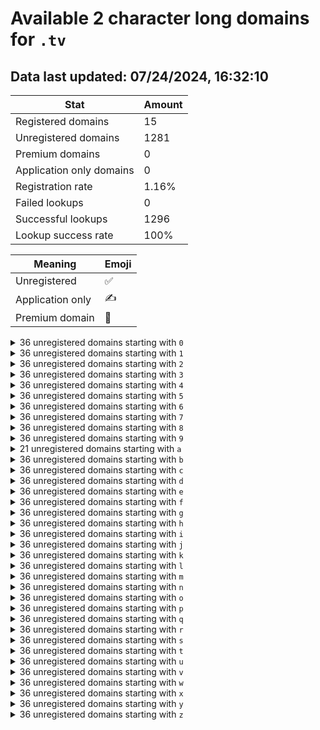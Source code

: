# Available 2 character long domains for `.tv`

## Data last updated: 07/24/2024, 16:32:10

|Stat|Amount|
|--|--|
|Registered domains|15|
|Unregistered domains|1281|
|Premium domains|0|
|Application only domains|0|
|Registration rate|1.16%|
|Failed lookups|0|
|Successful lookups|1296|
|Lookup success rate|100%|


|Meaning|Emoji|
|--|--|
|Unregistered|:white_check_mark:|
|Application only|:writing_hand:|
|Premium domain|:gem:|

<details>
<summary>36 unregistered domains starting with <bold><code>0</code></bold></summary>

|Type|Domain|
|--|--|
|:white_check_mark:|`00.tv`|
|:white_check_mark:|`01.tv`|
|:white_check_mark:|`02.tv`|
|:white_check_mark:|`03.tv`|
|:white_check_mark:|`04.tv`|
|:white_check_mark:|`05.tv`|
|:white_check_mark:|`06.tv`|
|:white_check_mark:|`07.tv`|
|:white_check_mark:|`08.tv`|
|:white_check_mark:|`09.tv`|
|:white_check_mark:|`0a.tv`|
|:white_check_mark:|`0b.tv`|
|:white_check_mark:|`0c.tv`|
|:white_check_mark:|`0d.tv`|
|:white_check_mark:|`0e.tv`|
|:white_check_mark:|`0f.tv`|
|:white_check_mark:|`0g.tv`|
|:white_check_mark:|`0h.tv`|
|:white_check_mark:|`0i.tv`|
|:white_check_mark:|`0j.tv`|
|:white_check_mark:|`0k.tv`|
|:white_check_mark:|`0l.tv`|
|:white_check_mark:|`0m.tv`|
|:white_check_mark:|`0n.tv`|
|:white_check_mark:|`0o.tv`|
|:white_check_mark:|`0p.tv`|
|:white_check_mark:|`0q.tv`|
|:white_check_mark:|`0r.tv`|
|:white_check_mark:|`0s.tv`|
|:white_check_mark:|`0t.tv`|
|:white_check_mark:|`0u.tv`|
|:white_check_mark:|`0v.tv`|
|:white_check_mark:|`0w.tv`|
|:white_check_mark:|`0x.tv`|
|:white_check_mark:|`0y.tv`|
|:white_check_mark:|`0z.tv`|
</details>
<details>
<summary>36 unregistered domains starting with <bold><code>1</code></bold></summary>

|Type|Domain|
|--|--|
|:white_check_mark:|`10.tv`|
|:white_check_mark:|`11.tv`|
|:white_check_mark:|`12.tv`|
|:white_check_mark:|`13.tv`|
|:white_check_mark:|`14.tv`|
|:white_check_mark:|`15.tv`|
|:white_check_mark:|`16.tv`|
|:white_check_mark:|`17.tv`|
|:white_check_mark:|`18.tv`|
|:white_check_mark:|`19.tv`|
|:white_check_mark:|`1a.tv`|
|:white_check_mark:|`1b.tv`|
|:white_check_mark:|`1c.tv`|
|:white_check_mark:|`1d.tv`|
|:white_check_mark:|`1e.tv`|
|:white_check_mark:|`1f.tv`|
|:white_check_mark:|`1g.tv`|
|:white_check_mark:|`1h.tv`|
|:white_check_mark:|`1i.tv`|
|:white_check_mark:|`1j.tv`|
|:white_check_mark:|`1k.tv`|
|:white_check_mark:|`1l.tv`|
|:white_check_mark:|`1m.tv`|
|:white_check_mark:|`1n.tv`|
|:white_check_mark:|`1o.tv`|
|:white_check_mark:|`1p.tv`|
|:white_check_mark:|`1q.tv`|
|:white_check_mark:|`1r.tv`|
|:white_check_mark:|`1s.tv`|
|:white_check_mark:|`1t.tv`|
|:white_check_mark:|`1u.tv`|
|:white_check_mark:|`1v.tv`|
|:white_check_mark:|`1w.tv`|
|:white_check_mark:|`1x.tv`|
|:white_check_mark:|`1y.tv`|
|:white_check_mark:|`1z.tv`|
</details>
<details>
<summary>36 unregistered domains starting with <bold><code>2</code></bold></summary>

|Type|Domain|
|--|--|
|:white_check_mark:|`20.tv`|
|:white_check_mark:|`21.tv`|
|:white_check_mark:|`22.tv`|
|:white_check_mark:|`23.tv`|
|:white_check_mark:|`24.tv`|
|:white_check_mark:|`25.tv`|
|:white_check_mark:|`26.tv`|
|:white_check_mark:|`27.tv`|
|:white_check_mark:|`28.tv`|
|:white_check_mark:|`29.tv`|
|:white_check_mark:|`2a.tv`|
|:white_check_mark:|`2b.tv`|
|:white_check_mark:|`2c.tv`|
|:white_check_mark:|`2d.tv`|
|:white_check_mark:|`2e.tv`|
|:white_check_mark:|`2f.tv`|
|:white_check_mark:|`2g.tv`|
|:white_check_mark:|`2h.tv`|
|:white_check_mark:|`2i.tv`|
|:white_check_mark:|`2j.tv`|
|:white_check_mark:|`2k.tv`|
|:white_check_mark:|`2l.tv`|
|:white_check_mark:|`2m.tv`|
|:white_check_mark:|`2n.tv`|
|:white_check_mark:|`2o.tv`|
|:white_check_mark:|`2p.tv`|
|:white_check_mark:|`2q.tv`|
|:white_check_mark:|`2r.tv`|
|:white_check_mark:|`2s.tv`|
|:white_check_mark:|`2t.tv`|
|:white_check_mark:|`2u.tv`|
|:white_check_mark:|`2v.tv`|
|:white_check_mark:|`2w.tv`|
|:white_check_mark:|`2x.tv`|
|:white_check_mark:|`2y.tv`|
|:white_check_mark:|`2z.tv`|
</details>
<details>
<summary>36 unregistered domains starting with <bold><code>3</code></bold></summary>

|Type|Domain|
|--|--|
|:white_check_mark:|`30.tv`|
|:white_check_mark:|`31.tv`|
|:white_check_mark:|`32.tv`|
|:white_check_mark:|`33.tv`|
|:white_check_mark:|`34.tv`|
|:white_check_mark:|`35.tv`|
|:white_check_mark:|`36.tv`|
|:white_check_mark:|`37.tv`|
|:white_check_mark:|`38.tv`|
|:white_check_mark:|`39.tv`|
|:white_check_mark:|`3a.tv`|
|:white_check_mark:|`3b.tv`|
|:white_check_mark:|`3c.tv`|
|:white_check_mark:|`3d.tv`|
|:white_check_mark:|`3e.tv`|
|:white_check_mark:|`3f.tv`|
|:white_check_mark:|`3g.tv`|
|:white_check_mark:|`3h.tv`|
|:white_check_mark:|`3i.tv`|
|:white_check_mark:|`3j.tv`|
|:white_check_mark:|`3k.tv`|
|:white_check_mark:|`3l.tv`|
|:white_check_mark:|`3m.tv`|
|:white_check_mark:|`3n.tv`|
|:white_check_mark:|`3o.tv`|
|:white_check_mark:|`3p.tv`|
|:white_check_mark:|`3q.tv`|
|:white_check_mark:|`3r.tv`|
|:white_check_mark:|`3s.tv`|
|:white_check_mark:|`3t.tv`|
|:white_check_mark:|`3u.tv`|
|:white_check_mark:|`3v.tv`|
|:white_check_mark:|`3w.tv`|
|:white_check_mark:|`3x.tv`|
|:white_check_mark:|`3y.tv`|
|:white_check_mark:|`3z.tv`|
</details>
<details>
<summary>36 unregistered domains starting with <bold><code>4</code></bold></summary>

|Type|Domain|
|--|--|
|:white_check_mark:|`40.tv`|
|:white_check_mark:|`41.tv`|
|:white_check_mark:|`42.tv`|
|:white_check_mark:|`43.tv`|
|:white_check_mark:|`44.tv`|
|:white_check_mark:|`45.tv`|
|:white_check_mark:|`46.tv`|
|:white_check_mark:|`47.tv`|
|:white_check_mark:|`48.tv`|
|:white_check_mark:|`49.tv`|
|:white_check_mark:|`4a.tv`|
|:white_check_mark:|`4b.tv`|
|:white_check_mark:|`4c.tv`|
|:white_check_mark:|`4d.tv`|
|:white_check_mark:|`4e.tv`|
|:white_check_mark:|`4f.tv`|
|:white_check_mark:|`4g.tv`|
|:white_check_mark:|`4h.tv`|
|:white_check_mark:|`4i.tv`|
|:white_check_mark:|`4j.tv`|
|:white_check_mark:|`4k.tv`|
|:white_check_mark:|`4l.tv`|
|:white_check_mark:|`4m.tv`|
|:white_check_mark:|`4n.tv`|
|:white_check_mark:|`4o.tv`|
|:white_check_mark:|`4p.tv`|
|:white_check_mark:|`4q.tv`|
|:white_check_mark:|`4r.tv`|
|:white_check_mark:|`4s.tv`|
|:white_check_mark:|`4t.tv`|
|:white_check_mark:|`4u.tv`|
|:white_check_mark:|`4v.tv`|
|:white_check_mark:|`4w.tv`|
|:white_check_mark:|`4x.tv`|
|:white_check_mark:|`4y.tv`|
|:white_check_mark:|`4z.tv`|
</details>
<details>
<summary>36 unregistered domains starting with <bold><code>5</code></bold></summary>

|Type|Domain|
|--|--|
|:white_check_mark:|`50.tv`|
|:white_check_mark:|`51.tv`|
|:white_check_mark:|`52.tv`|
|:white_check_mark:|`53.tv`|
|:white_check_mark:|`54.tv`|
|:white_check_mark:|`55.tv`|
|:white_check_mark:|`56.tv`|
|:white_check_mark:|`57.tv`|
|:white_check_mark:|`58.tv`|
|:white_check_mark:|`59.tv`|
|:white_check_mark:|`5a.tv`|
|:white_check_mark:|`5b.tv`|
|:white_check_mark:|`5c.tv`|
|:white_check_mark:|`5d.tv`|
|:white_check_mark:|`5e.tv`|
|:white_check_mark:|`5f.tv`|
|:white_check_mark:|`5g.tv`|
|:white_check_mark:|`5h.tv`|
|:white_check_mark:|`5i.tv`|
|:white_check_mark:|`5j.tv`|
|:white_check_mark:|`5k.tv`|
|:white_check_mark:|`5l.tv`|
|:white_check_mark:|`5m.tv`|
|:white_check_mark:|`5n.tv`|
|:white_check_mark:|`5o.tv`|
|:white_check_mark:|`5p.tv`|
|:white_check_mark:|`5q.tv`|
|:white_check_mark:|`5r.tv`|
|:white_check_mark:|`5s.tv`|
|:white_check_mark:|`5t.tv`|
|:white_check_mark:|`5u.tv`|
|:white_check_mark:|`5v.tv`|
|:white_check_mark:|`5w.tv`|
|:white_check_mark:|`5x.tv`|
|:white_check_mark:|`5y.tv`|
|:white_check_mark:|`5z.tv`|
</details>
<details>
<summary>36 unregistered domains starting with <bold><code>6</code></bold></summary>

|Type|Domain|
|--|--|
|:white_check_mark:|`60.tv`|
|:white_check_mark:|`61.tv`|
|:white_check_mark:|`62.tv`|
|:white_check_mark:|`63.tv`|
|:white_check_mark:|`64.tv`|
|:white_check_mark:|`65.tv`|
|:white_check_mark:|`66.tv`|
|:white_check_mark:|`67.tv`|
|:white_check_mark:|`68.tv`|
|:white_check_mark:|`69.tv`|
|:white_check_mark:|`6a.tv`|
|:white_check_mark:|`6b.tv`|
|:white_check_mark:|`6c.tv`|
|:white_check_mark:|`6d.tv`|
|:white_check_mark:|`6e.tv`|
|:white_check_mark:|`6f.tv`|
|:white_check_mark:|`6g.tv`|
|:white_check_mark:|`6h.tv`|
|:white_check_mark:|`6i.tv`|
|:white_check_mark:|`6j.tv`|
|:white_check_mark:|`6k.tv`|
|:white_check_mark:|`6l.tv`|
|:white_check_mark:|`6m.tv`|
|:white_check_mark:|`6n.tv`|
|:white_check_mark:|`6o.tv`|
|:white_check_mark:|`6p.tv`|
|:white_check_mark:|`6q.tv`|
|:white_check_mark:|`6r.tv`|
|:white_check_mark:|`6s.tv`|
|:white_check_mark:|`6t.tv`|
|:white_check_mark:|`6u.tv`|
|:white_check_mark:|`6v.tv`|
|:white_check_mark:|`6w.tv`|
|:white_check_mark:|`6x.tv`|
|:white_check_mark:|`6y.tv`|
|:white_check_mark:|`6z.tv`|
</details>
<details>
<summary>36 unregistered domains starting with <bold><code>7</code></bold></summary>

|Type|Domain|
|--|--|
|:white_check_mark:|`70.tv`|
|:white_check_mark:|`71.tv`|
|:white_check_mark:|`72.tv`|
|:white_check_mark:|`73.tv`|
|:white_check_mark:|`74.tv`|
|:white_check_mark:|`75.tv`|
|:white_check_mark:|`76.tv`|
|:white_check_mark:|`77.tv`|
|:white_check_mark:|`78.tv`|
|:white_check_mark:|`79.tv`|
|:white_check_mark:|`7a.tv`|
|:white_check_mark:|`7b.tv`|
|:white_check_mark:|`7c.tv`|
|:white_check_mark:|`7d.tv`|
|:white_check_mark:|`7e.tv`|
|:white_check_mark:|`7f.tv`|
|:white_check_mark:|`7g.tv`|
|:white_check_mark:|`7h.tv`|
|:white_check_mark:|`7i.tv`|
|:white_check_mark:|`7j.tv`|
|:white_check_mark:|`7k.tv`|
|:white_check_mark:|`7l.tv`|
|:white_check_mark:|`7m.tv`|
|:white_check_mark:|`7n.tv`|
|:white_check_mark:|`7o.tv`|
|:white_check_mark:|`7p.tv`|
|:white_check_mark:|`7q.tv`|
|:white_check_mark:|`7r.tv`|
|:white_check_mark:|`7s.tv`|
|:white_check_mark:|`7t.tv`|
|:white_check_mark:|`7u.tv`|
|:white_check_mark:|`7v.tv`|
|:white_check_mark:|`7w.tv`|
|:white_check_mark:|`7x.tv`|
|:white_check_mark:|`7y.tv`|
|:white_check_mark:|`7z.tv`|
</details>
<details>
<summary>36 unregistered domains starting with <bold><code>8</code></bold></summary>

|Type|Domain|
|--|--|
|:white_check_mark:|`80.tv`|
|:white_check_mark:|`81.tv`|
|:white_check_mark:|`82.tv`|
|:white_check_mark:|`83.tv`|
|:white_check_mark:|`84.tv`|
|:white_check_mark:|`85.tv`|
|:white_check_mark:|`86.tv`|
|:white_check_mark:|`87.tv`|
|:white_check_mark:|`88.tv`|
|:white_check_mark:|`89.tv`|
|:white_check_mark:|`8a.tv`|
|:white_check_mark:|`8b.tv`|
|:white_check_mark:|`8c.tv`|
|:white_check_mark:|`8d.tv`|
|:white_check_mark:|`8e.tv`|
|:white_check_mark:|`8f.tv`|
|:white_check_mark:|`8g.tv`|
|:white_check_mark:|`8h.tv`|
|:white_check_mark:|`8i.tv`|
|:white_check_mark:|`8j.tv`|
|:white_check_mark:|`8k.tv`|
|:white_check_mark:|`8l.tv`|
|:white_check_mark:|`8m.tv`|
|:white_check_mark:|`8n.tv`|
|:white_check_mark:|`8o.tv`|
|:white_check_mark:|`8p.tv`|
|:white_check_mark:|`8q.tv`|
|:white_check_mark:|`8r.tv`|
|:white_check_mark:|`8s.tv`|
|:white_check_mark:|`8t.tv`|
|:white_check_mark:|`8u.tv`|
|:white_check_mark:|`8v.tv`|
|:white_check_mark:|`8w.tv`|
|:white_check_mark:|`8x.tv`|
|:white_check_mark:|`8y.tv`|
|:white_check_mark:|`8z.tv`|
</details>
<details>
<summary>36 unregistered domains starting with <bold><code>9</code></bold></summary>

|Type|Domain|
|--|--|
|:white_check_mark:|`90.tv`|
|:white_check_mark:|`91.tv`|
|:white_check_mark:|`92.tv`|
|:white_check_mark:|`93.tv`|
|:white_check_mark:|`94.tv`|
|:white_check_mark:|`95.tv`|
|:white_check_mark:|`96.tv`|
|:white_check_mark:|`97.tv`|
|:white_check_mark:|`98.tv`|
|:white_check_mark:|`99.tv`|
|:white_check_mark:|`9a.tv`|
|:white_check_mark:|`9b.tv`|
|:white_check_mark:|`9c.tv`|
|:white_check_mark:|`9d.tv`|
|:white_check_mark:|`9e.tv`|
|:white_check_mark:|`9f.tv`|
|:white_check_mark:|`9g.tv`|
|:white_check_mark:|`9h.tv`|
|:white_check_mark:|`9i.tv`|
|:white_check_mark:|`9j.tv`|
|:white_check_mark:|`9k.tv`|
|:white_check_mark:|`9l.tv`|
|:white_check_mark:|`9m.tv`|
|:white_check_mark:|`9n.tv`|
|:white_check_mark:|`9o.tv`|
|:white_check_mark:|`9p.tv`|
|:white_check_mark:|`9q.tv`|
|:white_check_mark:|`9r.tv`|
|:white_check_mark:|`9s.tv`|
|:white_check_mark:|`9t.tv`|
|:white_check_mark:|`9u.tv`|
|:white_check_mark:|`9v.tv`|
|:white_check_mark:|`9w.tv`|
|:white_check_mark:|`9x.tv`|
|:white_check_mark:|`9y.tv`|
|:white_check_mark:|`9z.tv`|
</details>
<details>
<summary>21 unregistered domains starting with <bold><code>a</code></bold></summary>

|Type|Domain|
|--|--|
|:white_check_mark:|`a0.tv`|
|:white_check_mark:|`a1.tv`|
|:white_check_mark:|`a2.tv`|
|:white_check_mark:|`a3.tv`|
|:white_check_mark:|`a4.tv`|
|:white_check_mark:|`a5.tv`|
|:white_check_mark:|`a6.tv`|
|:white_check_mark:|`a7.tv`|
|:white_check_mark:|`a8.tv`|
|:white_check_mark:|`a9.tv`|
|:white_check_mark:|`ac.tv`|
|:white_check_mark:|`af.tv`|
|:white_check_mark:|`ao.tv`|
|:white_check_mark:|`aq.tv`|
|:white_check_mark:|`as.tv`|
|:white_check_mark:|`au.tv`|
|:white_check_mark:|`av.tv`|
|:white_check_mark:|`aw.tv`|
|:white_check_mark:|`ax.tv`|
|:white_check_mark:|`ay.tv`|
|:white_check_mark:|`az.tv`|
</details>
<details>
<summary>36 unregistered domains starting with <bold><code>b</code></bold></summary>

|Type|Domain|
|--|--|
|:white_check_mark:|`b0.tv`|
|:white_check_mark:|`b1.tv`|
|:white_check_mark:|`b2.tv`|
|:white_check_mark:|`b3.tv`|
|:white_check_mark:|`b4.tv`|
|:white_check_mark:|`b5.tv`|
|:white_check_mark:|`b6.tv`|
|:white_check_mark:|`b7.tv`|
|:white_check_mark:|`b8.tv`|
|:white_check_mark:|`b9.tv`|
|:white_check_mark:|`ba.tv`|
|:white_check_mark:|`bb.tv`|
|:white_check_mark:|`bc.tv`|
|:white_check_mark:|`bd.tv`|
|:white_check_mark:|`be.tv`|
|:white_check_mark:|`bf.tv`|
|:white_check_mark:|`bg.tv`|
|:white_check_mark:|`bh.tv`|
|:white_check_mark:|`bi.tv`|
|:white_check_mark:|`bj.tv`|
|:white_check_mark:|`bk.tv`|
|:white_check_mark:|`bl.tv`|
|:white_check_mark:|`bm.tv`|
|:white_check_mark:|`bn.tv`|
|:white_check_mark:|`bo.tv`|
|:white_check_mark:|`bp.tv`|
|:white_check_mark:|`bq.tv`|
|:white_check_mark:|`br.tv`|
|:white_check_mark:|`bs.tv`|
|:white_check_mark:|`bt.tv`|
|:white_check_mark:|`bu.tv`|
|:white_check_mark:|`bv.tv`|
|:white_check_mark:|`bw.tv`|
|:white_check_mark:|`bx.tv`|
|:white_check_mark:|`by.tv`|
|:white_check_mark:|`bz.tv`|
</details>
<details>
<summary>36 unregistered domains starting with <bold><code>c</code></bold></summary>

|Type|Domain|
|--|--|
|:white_check_mark:|`c0.tv`|
|:white_check_mark:|`c1.tv`|
|:white_check_mark:|`c2.tv`|
|:white_check_mark:|`c3.tv`|
|:white_check_mark:|`c4.tv`|
|:white_check_mark:|`c5.tv`|
|:white_check_mark:|`c6.tv`|
|:white_check_mark:|`c7.tv`|
|:white_check_mark:|`c8.tv`|
|:white_check_mark:|`c9.tv`|
|:white_check_mark:|`ca.tv`|
|:white_check_mark:|`cb.tv`|
|:white_check_mark:|`cc.tv`|
|:white_check_mark:|`cd.tv`|
|:white_check_mark:|`ce.tv`|
|:white_check_mark:|`cf.tv`|
|:white_check_mark:|`cg.tv`|
|:white_check_mark:|`ch.tv`|
|:white_check_mark:|`ci.tv`|
|:white_check_mark:|`cj.tv`|
|:white_check_mark:|`ck.tv`|
|:white_check_mark:|`cl.tv`|
|:white_check_mark:|`cm.tv`|
|:white_check_mark:|`cn.tv`|
|:white_check_mark:|`co.tv`|
|:white_check_mark:|`cp.tv`|
|:white_check_mark:|`cq.tv`|
|:white_check_mark:|`cr.tv`|
|:white_check_mark:|`cs.tv`|
|:white_check_mark:|`ct.tv`|
|:white_check_mark:|`cu.tv`|
|:white_check_mark:|`cv.tv`|
|:white_check_mark:|`cw.tv`|
|:white_check_mark:|`cx.tv`|
|:white_check_mark:|`cy.tv`|
|:white_check_mark:|`cz.tv`|
</details>
<details>
<summary>36 unregistered domains starting with <bold><code>d</code></bold></summary>

|Type|Domain|
|--|--|
|:white_check_mark:|`d0.tv`|
|:white_check_mark:|`d1.tv`|
|:white_check_mark:|`d2.tv`|
|:white_check_mark:|`d3.tv`|
|:white_check_mark:|`d4.tv`|
|:white_check_mark:|`d5.tv`|
|:white_check_mark:|`d6.tv`|
|:white_check_mark:|`d7.tv`|
|:white_check_mark:|`d8.tv`|
|:white_check_mark:|`d9.tv`|
|:white_check_mark:|`da.tv`|
|:white_check_mark:|`db.tv`|
|:white_check_mark:|`dc.tv`|
|:white_check_mark:|`dd.tv`|
|:white_check_mark:|`de.tv`|
|:white_check_mark:|`df.tv`|
|:white_check_mark:|`dg.tv`|
|:white_check_mark:|`dh.tv`|
|:white_check_mark:|`di.tv`|
|:white_check_mark:|`dj.tv`|
|:white_check_mark:|`dk.tv`|
|:white_check_mark:|`dl.tv`|
|:white_check_mark:|`dm.tv`|
|:white_check_mark:|`dn.tv`|
|:white_check_mark:|`do.tv`|
|:white_check_mark:|`dp.tv`|
|:white_check_mark:|`dq.tv`|
|:white_check_mark:|`dr.tv`|
|:white_check_mark:|`ds.tv`|
|:white_check_mark:|`dt.tv`|
|:white_check_mark:|`du.tv`|
|:white_check_mark:|`dv.tv`|
|:white_check_mark:|`dw.tv`|
|:white_check_mark:|`dx.tv`|
|:white_check_mark:|`dy.tv`|
|:white_check_mark:|`dz.tv`|
</details>
<details>
<summary>36 unregistered domains starting with <bold><code>e</code></bold></summary>

|Type|Domain|
|--|--|
|:white_check_mark:|`e0.tv`|
|:white_check_mark:|`e1.tv`|
|:white_check_mark:|`e2.tv`|
|:white_check_mark:|`e3.tv`|
|:white_check_mark:|`e4.tv`|
|:white_check_mark:|`e5.tv`|
|:white_check_mark:|`e6.tv`|
|:white_check_mark:|`e7.tv`|
|:white_check_mark:|`e8.tv`|
|:white_check_mark:|`e9.tv`|
|:white_check_mark:|`ea.tv`|
|:white_check_mark:|`eb.tv`|
|:white_check_mark:|`ec.tv`|
|:white_check_mark:|`ed.tv`|
|:white_check_mark:|`ee.tv`|
|:white_check_mark:|`ef.tv`|
|:white_check_mark:|`eg.tv`|
|:white_check_mark:|`eh.tv`|
|:white_check_mark:|`ei.tv`|
|:white_check_mark:|`ej.tv`|
|:white_check_mark:|`ek.tv`|
|:white_check_mark:|`el.tv`|
|:white_check_mark:|`em.tv`|
|:white_check_mark:|`en.tv`|
|:white_check_mark:|`eo.tv`|
|:white_check_mark:|`ep.tv`|
|:white_check_mark:|`eq.tv`|
|:white_check_mark:|`er.tv`|
|:white_check_mark:|`es.tv`|
|:white_check_mark:|`et.tv`|
|:white_check_mark:|`eu.tv`|
|:white_check_mark:|`ev.tv`|
|:white_check_mark:|`ew.tv`|
|:white_check_mark:|`ex.tv`|
|:white_check_mark:|`ey.tv`|
|:white_check_mark:|`ez.tv`|
</details>
<details>
<summary>36 unregistered domains starting with <bold><code>f</code></bold></summary>

|Type|Domain|
|--|--|
|:white_check_mark:|`f0.tv`|
|:white_check_mark:|`f1.tv`|
|:white_check_mark:|`f2.tv`|
|:white_check_mark:|`f3.tv`|
|:white_check_mark:|`f4.tv`|
|:white_check_mark:|`f5.tv`|
|:white_check_mark:|`f6.tv`|
|:white_check_mark:|`f7.tv`|
|:white_check_mark:|`f8.tv`|
|:white_check_mark:|`f9.tv`|
|:white_check_mark:|`fa.tv`|
|:white_check_mark:|`fb.tv`|
|:white_check_mark:|`fc.tv`|
|:white_check_mark:|`fd.tv`|
|:white_check_mark:|`fe.tv`|
|:white_check_mark:|`ff.tv`|
|:white_check_mark:|`fg.tv`|
|:white_check_mark:|`fh.tv`|
|:white_check_mark:|`fi.tv`|
|:white_check_mark:|`fj.tv`|
|:white_check_mark:|`fk.tv`|
|:white_check_mark:|`fl.tv`|
|:white_check_mark:|`fm.tv`|
|:white_check_mark:|`fn.tv`|
|:white_check_mark:|`fo.tv`|
|:white_check_mark:|`fp.tv`|
|:white_check_mark:|`fq.tv`|
|:white_check_mark:|`fr.tv`|
|:white_check_mark:|`fs.tv`|
|:white_check_mark:|`ft.tv`|
|:white_check_mark:|`fu.tv`|
|:white_check_mark:|`fv.tv`|
|:white_check_mark:|`fw.tv`|
|:white_check_mark:|`fx.tv`|
|:white_check_mark:|`fy.tv`|
|:white_check_mark:|`fz.tv`|
</details>
<details>
<summary>36 unregistered domains starting with <bold><code>g</code></bold></summary>

|Type|Domain|
|--|--|
|:white_check_mark:|`g0.tv`|
|:white_check_mark:|`g1.tv`|
|:white_check_mark:|`g2.tv`|
|:white_check_mark:|`g3.tv`|
|:white_check_mark:|`g4.tv`|
|:white_check_mark:|`g5.tv`|
|:white_check_mark:|`g6.tv`|
|:white_check_mark:|`g7.tv`|
|:white_check_mark:|`g8.tv`|
|:white_check_mark:|`g9.tv`|
|:white_check_mark:|`ga.tv`|
|:white_check_mark:|`gb.tv`|
|:white_check_mark:|`gc.tv`|
|:white_check_mark:|`gd.tv`|
|:white_check_mark:|`ge.tv`|
|:white_check_mark:|`gf.tv`|
|:white_check_mark:|`gg.tv`|
|:white_check_mark:|`gh.tv`|
|:white_check_mark:|`gi.tv`|
|:white_check_mark:|`gj.tv`|
|:white_check_mark:|`gk.tv`|
|:white_check_mark:|`gl.tv`|
|:white_check_mark:|`gm.tv`|
|:white_check_mark:|`gn.tv`|
|:white_check_mark:|`go.tv`|
|:white_check_mark:|`gp.tv`|
|:white_check_mark:|`gq.tv`|
|:white_check_mark:|`gr.tv`|
|:white_check_mark:|`gs.tv`|
|:white_check_mark:|`gt.tv`|
|:white_check_mark:|`gu.tv`|
|:white_check_mark:|`gv.tv`|
|:white_check_mark:|`gw.tv`|
|:white_check_mark:|`gx.tv`|
|:white_check_mark:|`gy.tv`|
|:white_check_mark:|`gz.tv`|
</details>
<details>
<summary>36 unregistered domains starting with <bold><code>h</code></bold></summary>

|Type|Domain|
|--|--|
|:white_check_mark:|`h0.tv`|
|:white_check_mark:|`h1.tv`|
|:white_check_mark:|`h2.tv`|
|:white_check_mark:|`h3.tv`|
|:white_check_mark:|`h4.tv`|
|:white_check_mark:|`h5.tv`|
|:white_check_mark:|`h6.tv`|
|:white_check_mark:|`h7.tv`|
|:white_check_mark:|`h8.tv`|
|:white_check_mark:|`h9.tv`|
|:white_check_mark:|`ha.tv`|
|:white_check_mark:|`hb.tv`|
|:white_check_mark:|`hc.tv`|
|:white_check_mark:|`hd.tv`|
|:white_check_mark:|`he.tv`|
|:white_check_mark:|`hf.tv`|
|:white_check_mark:|`hg.tv`|
|:white_check_mark:|`hh.tv`|
|:white_check_mark:|`hi.tv`|
|:white_check_mark:|`hj.tv`|
|:white_check_mark:|`hk.tv`|
|:white_check_mark:|`hl.tv`|
|:white_check_mark:|`hm.tv`|
|:white_check_mark:|`hn.tv`|
|:white_check_mark:|`ho.tv`|
|:white_check_mark:|`hp.tv`|
|:white_check_mark:|`hq.tv`|
|:white_check_mark:|`hr.tv`|
|:white_check_mark:|`hs.tv`|
|:white_check_mark:|`ht.tv`|
|:white_check_mark:|`hu.tv`|
|:white_check_mark:|`hv.tv`|
|:white_check_mark:|`hw.tv`|
|:white_check_mark:|`hx.tv`|
|:white_check_mark:|`hy.tv`|
|:white_check_mark:|`hz.tv`|
</details>
<details>
<summary>36 unregistered domains starting with <bold><code>i</code></bold></summary>

|Type|Domain|
|--|--|
|:white_check_mark:|`i0.tv`|
|:white_check_mark:|`i1.tv`|
|:white_check_mark:|`i2.tv`|
|:white_check_mark:|`i3.tv`|
|:white_check_mark:|`i4.tv`|
|:white_check_mark:|`i5.tv`|
|:white_check_mark:|`i6.tv`|
|:white_check_mark:|`i7.tv`|
|:white_check_mark:|`i8.tv`|
|:white_check_mark:|`i9.tv`|
|:white_check_mark:|`ia.tv`|
|:white_check_mark:|`ib.tv`|
|:white_check_mark:|`ic.tv`|
|:white_check_mark:|`id.tv`|
|:white_check_mark:|`ie.tv`|
|:white_check_mark:|`if.tv`|
|:white_check_mark:|`ig.tv`|
|:white_check_mark:|`ih.tv`|
|:white_check_mark:|`ii.tv`|
|:white_check_mark:|`ij.tv`|
|:white_check_mark:|`ik.tv`|
|:white_check_mark:|`il.tv`|
|:white_check_mark:|`im.tv`|
|:white_check_mark:|`in.tv`|
|:white_check_mark:|`io.tv`|
|:white_check_mark:|`ip.tv`|
|:white_check_mark:|`iq.tv`|
|:white_check_mark:|`ir.tv`|
|:white_check_mark:|`is.tv`|
|:white_check_mark:|`it.tv`|
|:white_check_mark:|`iu.tv`|
|:white_check_mark:|`iv.tv`|
|:white_check_mark:|`iw.tv`|
|:white_check_mark:|`ix.tv`|
|:white_check_mark:|`iy.tv`|
|:white_check_mark:|`iz.tv`|
</details>
<details>
<summary>36 unregistered domains starting with <bold><code>j</code></bold></summary>

|Type|Domain|
|--|--|
|:white_check_mark:|`j0.tv`|
|:white_check_mark:|`j1.tv`|
|:white_check_mark:|`j2.tv`|
|:white_check_mark:|`j3.tv`|
|:white_check_mark:|`j4.tv`|
|:white_check_mark:|`j5.tv`|
|:white_check_mark:|`j6.tv`|
|:white_check_mark:|`j7.tv`|
|:white_check_mark:|`j8.tv`|
|:white_check_mark:|`j9.tv`|
|:white_check_mark:|`ja.tv`|
|:white_check_mark:|`jb.tv`|
|:white_check_mark:|`jc.tv`|
|:white_check_mark:|`jd.tv`|
|:white_check_mark:|`je.tv`|
|:white_check_mark:|`jf.tv`|
|:white_check_mark:|`jg.tv`|
|:white_check_mark:|`jh.tv`|
|:white_check_mark:|`ji.tv`|
|:white_check_mark:|`jj.tv`|
|:white_check_mark:|`jk.tv`|
|:white_check_mark:|`jl.tv`|
|:white_check_mark:|`jm.tv`|
|:white_check_mark:|`jn.tv`|
|:white_check_mark:|`jo.tv`|
|:white_check_mark:|`jp.tv`|
|:white_check_mark:|`jq.tv`|
|:white_check_mark:|`jr.tv`|
|:white_check_mark:|`js.tv`|
|:white_check_mark:|`jt.tv`|
|:white_check_mark:|`ju.tv`|
|:white_check_mark:|`jv.tv`|
|:white_check_mark:|`jw.tv`|
|:white_check_mark:|`jx.tv`|
|:white_check_mark:|`jy.tv`|
|:white_check_mark:|`jz.tv`|
</details>
<details>
<summary>36 unregistered domains starting with <bold><code>k</code></bold></summary>

|Type|Domain|
|--|--|
|:white_check_mark:|`k0.tv`|
|:white_check_mark:|`k1.tv`|
|:white_check_mark:|`k2.tv`|
|:white_check_mark:|`k3.tv`|
|:white_check_mark:|`k4.tv`|
|:white_check_mark:|`k5.tv`|
|:white_check_mark:|`k6.tv`|
|:white_check_mark:|`k7.tv`|
|:white_check_mark:|`k8.tv`|
|:white_check_mark:|`k9.tv`|
|:white_check_mark:|`ka.tv`|
|:white_check_mark:|`kb.tv`|
|:white_check_mark:|`kc.tv`|
|:white_check_mark:|`kd.tv`|
|:white_check_mark:|`ke.tv`|
|:white_check_mark:|`kf.tv`|
|:white_check_mark:|`kg.tv`|
|:white_check_mark:|`kh.tv`|
|:white_check_mark:|`ki.tv`|
|:white_check_mark:|`kj.tv`|
|:white_check_mark:|`kk.tv`|
|:white_check_mark:|`kl.tv`|
|:white_check_mark:|`km.tv`|
|:white_check_mark:|`kn.tv`|
|:white_check_mark:|`ko.tv`|
|:white_check_mark:|`kp.tv`|
|:white_check_mark:|`kq.tv`|
|:white_check_mark:|`kr.tv`|
|:white_check_mark:|`ks.tv`|
|:white_check_mark:|`kt.tv`|
|:white_check_mark:|`ku.tv`|
|:white_check_mark:|`kv.tv`|
|:white_check_mark:|`kw.tv`|
|:white_check_mark:|`kx.tv`|
|:white_check_mark:|`ky.tv`|
|:white_check_mark:|`kz.tv`|
</details>
<details>
<summary>36 unregistered domains starting with <bold><code>l</code></bold></summary>

|Type|Domain|
|--|--|
|:white_check_mark:|`l0.tv`|
|:white_check_mark:|`l1.tv`|
|:white_check_mark:|`l2.tv`|
|:white_check_mark:|`l3.tv`|
|:white_check_mark:|`l4.tv`|
|:white_check_mark:|`l5.tv`|
|:white_check_mark:|`l6.tv`|
|:white_check_mark:|`l7.tv`|
|:white_check_mark:|`l8.tv`|
|:white_check_mark:|`l9.tv`|
|:white_check_mark:|`la.tv`|
|:white_check_mark:|`lb.tv`|
|:white_check_mark:|`lc.tv`|
|:white_check_mark:|`ld.tv`|
|:white_check_mark:|`le.tv`|
|:white_check_mark:|`lf.tv`|
|:white_check_mark:|`lg.tv`|
|:white_check_mark:|`lh.tv`|
|:white_check_mark:|`li.tv`|
|:white_check_mark:|`lj.tv`|
|:white_check_mark:|`lk.tv`|
|:white_check_mark:|`ll.tv`|
|:white_check_mark:|`lm.tv`|
|:white_check_mark:|`ln.tv`|
|:white_check_mark:|`lo.tv`|
|:white_check_mark:|`lp.tv`|
|:white_check_mark:|`lq.tv`|
|:white_check_mark:|`lr.tv`|
|:white_check_mark:|`ls.tv`|
|:white_check_mark:|`lt.tv`|
|:white_check_mark:|`lu.tv`|
|:white_check_mark:|`lv.tv`|
|:white_check_mark:|`lw.tv`|
|:white_check_mark:|`lx.tv`|
|:white_check_mark:|`ly.tv`|
|:white_check_mark:|`lz.tv`|
</details>
<details>
<summary>36 unregistered domains starting with <bold><code>m</code></bold></summary>

|Type|Domain|
|--|--|
|:white_check_mark:|`m0.tv`|
|:white_check_mark:|`m1.tv`|
|:white_check_mark:|`m2.tv`|
|:white_check_mark:|`m3.tv`|
|:white_check_mark:|`m4.tv`|
|:white_check_mark:|`m5.tv`|
|:white_check_mark:|`m6.tv`|
|:white_check_mark:|`m7.tv`|
|:white_check_mark:|`m8.tv`|
|:white_check_mark:|`m9.tv`|
|:white_check_mark:|`ma.tv`|
|:white_check_mark:|`mb.tv`|
|:white_check_mark:|`mc.tv`|
|:white_check_mark:|`md.tv`|
|:white_check_mark:|`me.tv`|
|:white_check_mark:|`mf.tv`|
|:white_check_mark:|`mg.tv`|
|:white_check_mark:|`mh.tv`|
|:white_check_mark:|`mi.tv`|
|:white_check_mark:|`mj.tv`|
|:white_check_mark:|`mk.tv`|
|:white_check_mark:|`ml.tv`|
|:white_check_mark:|`mm.tv`|
|:white_check_mark:|`mn.tv`|
|:white_check_mark:|`mo.tv`|
|:white_check_mark:|`mp.tv`|
|:white_check_mark:|`mq.tv`|
|:white_check_mark:|`mr.tv`|
|:white_check_mark:|`ms.tv`|
|:white_check_mark:|`mt.tv`|
|:white_check_mark:|`mu.tv`|
|:white_check_mark:|`mv.tv`|
|:white_check_mark:|`mw.tv`|
|:white_check_mark:|`mx.tv`|
|:white_check_mark:|`my.tv`|
|:white_check_mark:|`mz.tv`|
</details>
<details>
<summary>36 unregistered domains starting with <bold><code>n</code></bold></summary>

|Type|Domain|
|--|--|
|:white_check_mark:|`n0.tv`|
|:white_check_mark:|`n1.tv`|
|:white_check_mark:|`n2.tv`|
|:white_check_mark:|`n3.tv`|
|:white_check_mark:|`n4.tv`|
|:white_check_mark:|`n5.tv`|
|:white_check_mark:|`n6.tv`|
|:white_check_mark:|`n7.tv`|
|:white_check_mark:|`n8.tv`|
|:white_check_mark:|`n9.tv`|
|:white_check_mark:|`na.tv`|
|:white_check_mark:|`nb.tv`|
|:white_check_mark:|`nc.tv`|
|:white_check_mark:|`nd.tv`|
|:white_check_mark:|`ne.tv`|
|:white_check_mark:|`nf.tv`|
|:white_check_mark:|`ng.tv`|
|:white_check_mark:|`nh.tv`|
|:white_check_mark:|`ni.tv`|
|:white_check_mark:|`nj.tv`|
|:white_check_mark:|`nk.tv`|
|:white_check_mark:|`nl.tv`|
|:white_check_mark:|`nm.tv`|
|:white_check_mark:|`nn.tv`|
|:white_check_mark:|`no.tv`|
|:white_check_mark:|`np.tv`|
|:white_check_mark:|`nq.tv`|
|:white_check_mark:|`nr.tv`|
|:white_check_mark:|`ns.tv`|
|:white_check_mark:|`nt.tv`|
|:white_check_mark:|`nu.tv`|
|:white_check_mark:|`nv.tv`|
|:white_check_mark:|`nw.tv`|
|:white_check_mark:|`nx.tv`|
|:white_check_mark:|`ny.tv`|
|:white_check_mark:|`nz.tv`|
</details>
<details>
<summary>36 unregistered domains starting with <bold><code>o</code></bold></summary>

|Type|Domain|
|--|--|
|:white_check_mark:|`o0.tv`|
|:white_check_mark:|`o1.tv`|
|:white_check_mark:|`o2.tv`|
|:white_check_mark:|`o3.tv`|
|:white_check_mark:|`o4.tv`|
|:white_check_mark:|`o5.tv`|
|:white_check_mark:|`o6.tv`|
|:white_check_mark:|`o7.tv`|
|:white_check_mark:|`o8.tv`|
|:white_check_mark:|`o9.tv`|
|:white_check_mark:|`oa.tv`|
|:white_check_mark:|`ob.tv`|
|:white_check_mark:|`oc.tv`|
|:white_check_mark:|`od.tv`|
|:white_check_mark:|`oe.tv`|
|:white_check_mark:|`of.tv`|
|:white_check_mark:|`og.tv`|
|:white_check_mark:|`oh.tv`|
|:white_check_mark:|`oi.tv`|
|:white_check_mark:|`oj.tv`|
|:white_check_mark:|`ok.tv`|
|:white_check_mark:|`ol.tv`|
|:white_check_mark:|`om.tv`|
|:white_check_mark:|`on.tv`|
|:white_check_mark:|`oo.tv`|
|:white_check_mark:|`op.tv`|
|:white_check_mark:|`oq.tv`|
|:white_check_mark:|`or.tv`|
|:white_check_mark:|`os.tv`|
|:white_check_mark:|`ot.tv`|
|:white_check_mark:|`ou.tv`|
|:white_check_mark:|`ov.tv`|
|:white_check_mark:|`ow.tv`|
|:white_check_mark:|`ox.tv`|
|:white_check_mark:|`oy.tv`|
|:white_check_mark:|`oz.tv`|
</details>
<details>
<summary>36 unregistered domains starting with <bold><code>p</code></bold></summary>

|Type|Domain|
|--|--|
|:white_check_mark:|`p0.tv`|
|:white_check_mark:|`p1.tv`|
|:white_check_mark:|`p2.tv`|
|:white_check_mark:|`p3.tv`|
|:white_check_mark:|`p4.tv`|
|:white_check_mark:|`p5.tv`|
|:white_check_mark:|`p6.tv`|
|:white_check_mark:|`p7.tv`|
|:white_check_mark:|`p8.tv`|
|:white_check_mark:|`p9.tv`|
|:white_check_mark:|`pa.tv`|
|:white_check_mark:|`pb.tv`|
|:white_check_mark:|`pc.tv`|
|:white_check_mark:|`pd.tv`|
|:white_check_mark:|`pe.tv`|
|:white_check_mark:|`pf.tv`|
|:white_check_mark:|`pg.tv`|
|:white_check_mark:|`ph.tv`|
|:white_check_mark:|`pi.tv`|
|:white_check_mark:|`pj.tv`|
|:white_check_mark:|`pk.tv`|
|:white_check_mark:|`pl.tv`|
|:white_check_mark:|`pm.tv`|
|:white_check_mark:|`pn.tv`|
|:white_check_mark:|`po.tv`|
|:white_check_mark:|`pp.tv`|
|:white_check_mark:|`pq.tv`|
|:white_check_mark:|`pr.tv`|
|:white_check_mark:|`ps.tv`|
|:white_check_mark:|`pt.tv`|
|:white_check_mark:|`pu.tv`|
|:white_check_mark:|`pv.tv`|
|:white_check_mark:|`pw.tv`|
|:white_check_mark:|`px.tv`|
|:white_check_mark:|`py.tv`|
|:white_check_mark:|`pz.tv`|
</details>
<details>
<summary>36 unregistered domains starting with <bold><code>q</code></bold></summary>

|Type|Domain|
|--|--|
|:white_check_mark:|`q0.tv`|
|:white_check_mark:|`q1.tv`|
|:white_check_mark:|`q2.tv`|
|:white_check_mark:|`q3.tv`|
|:white_check_mark:|`q4.tv`|
|:white_check_mark:|`q5.tv`|
|:white_check_mark:|`q6.tv`|
|:white_check_mark:|`q7.tv`|
|:white_check_mark:|`q8.tv`|
|:white_check_mark:|`q9.tv`|
|:white_check_mark:|`qa.tv`|
|:white_check_mark:|`qb.tv`|
|:white_check_mark:|`qc.tv`|
|:white_check_mark:|`qd.tv`|
|:white_check_mark:|`qe.tv`|
|:white_check_mark:|`qf.tv`|
|:white_check_mark:|`qg.tv`|
|:white_check_mark:|`qh.tv`|
|:white_check_mark:|`qi.tv`|
|:white_check_mark:|`qj.tv`|
|:white_check_mark:|`qk.tv`|
|:white_check_mark:|`ql.tv`|
|:white_check_mark:|`qm.tv`|
|:white_check_mark:|`qn.tv`|
|:white_check_mark:|`qo.tv`|
|:white_check_mark:|`qp.tv`|
|:white_check_mark:|`qq.tv`|
|:white_check_mark:|`qr.tv`|
|:white_check_mark:|`qs.tv`|
|:white_check_mark:|`qt.tv`|
|:white_check_mark:|`qu.tv`|
|:white_check_mark:|`qv.tv`|
|:white_check_mark:|`qw.tv`|
|:white_check_mark:|`qx.tv`|
|:white_check_mark:|`qy.tv`|
|:white_check_mark:|`qz.tv`|
</details>
<details>
<summary>36 unregistered domains starting with <bold><code>r</code></bold></summary>

|Type|Domain|
|--|--|
|:white_check_mark:|`r0.tv`|
|:white_check_mark:|`r1.tv`|
|:white_check_mark:|`r2.tv`|
|:white_check_mark:|`r3.tv`|
|:white_check_mark:|`r4.tv`|
|:white_check_mark:|`r5.tv`|
|:white_check_mark:|`r6.tv`|
|:white_check_mark:|`r7.tv`|
|:white_check_mark:|`r8.tv`|
|:white_check_mark:|`r9.tv`|
|:white_check_mark:|`ra.tv`|
|:white_check_mark:|`rb.tv`|
|:white_check_mark:|`rc.tv`|
|:white_check_mark:|`rd.tv`|
|:white_check_mark:|`re.tv`|
|:white_check_mark:|`rf.tv`|
|:white_check_mark:|`rg.tv`|
|:white_check_mark:|`rh.tv`|
|:white_check_mark:|`ri.tv`|
|:white_check_mark:|`rj.tv`|
|:white_check_mark:|`rk.tv`|
|:white_check_mark:|`rl.tv`|
|:white_check_mark:|`rm.tv`|
|:white_check_mark:|`rn.tv`|
|:white_check_mark:|`ro.tv`|
|:white_check_mark:|`rp.tv`|
|:white_check_mark:|`rq.tv`|
|:white_check_mark:|`rr.tv`|
|:white_check_mark:|`rs.tv`|
|:white_check_mark:|`rt.tv`|
|:white_check_mark:|`ru.tv`|
|:white_check_mark:|`rv.tv`|
|:white_check_mark:|`rw.tv`|
|:white_check_mark:|`rx.tv`|
|:white_check_mark:|`ry.tv`|
|:white_check_mark:|`rz.tv`|
</details>
<details>
<summary>36 unregistered domains starting with <bold><code>s</code></bold></summary>

|Type|Domain|
|--|--|
|:white_check_mark:|`s0.tv`|
|:white_check_mark:|`s1.tv`|
|:white_check_mark:|`s2.tv`|
|:white_check_mark:|`s3.tv`|
|:white_check_mark:|`s4.tv`|
|:white_check_mark:|`s5.tv`|
|:white_check_mark:|`s6.tv`|
|:white_check_mark:|`s7.tv`|
|:white_check_mark:|`s8.tv`|
|:white_check_mark:|`s9.tv`|
|:white_check_mark:|`sa.tv`|
|:white_check_mark:|`sb.tv`|
|:white_check_mark:|`sc.tv`|
|:white_check_mark:|`sd.tv`|
|:white_check_mark:|`se.tv`|
|:white_check_mark:|`sf.tv`|
|:white_check_mark:|`sg.tv`|
|:white_check_mark:|`sh.tv`|
|:white_check_mark:|`si.tv`|
|:white_check_mark:|`sj.tv`|
|:white_check_mark:|`sk.tv`|
|:white_check_mark:|`sl.tv`|
|:white_check_mark:|`sm.tv`|
|:white_check_mark:|`sn.tv`|
|:white_check_mark:|`so.tv`|
|:white_check_mark:|`sp.tv`|
|:white_check_mark:|`sq.tv`|
|:white_check_mark:|`sr.tv`|
|:white_check_mark:|`ss.tv`|
|:white_check_mark:|`st.tv`|
|:white_check_mark:|`su.tv`|
|:white_check_mark:|`sv.tv`|
|:white_check_mark:|`sw.tv`|
|:white_check_mark:|`sx.tv`|
|:white_check_mark:|`sy.tv`|
|:white_check_mark:|`sz.tv`|
</details>
<details>
<summary>36 unregistered domains starting with <bold><code>t</code></bold></summary>

|Type|Domain|
|--|--|
|:white_check_mark:|`t0.tv`|
|:white_check_mark:|`t1.tv`|
|:white_check_mark:|`t2.tv`|
|:white_check_mark:|`t3.tv`|
|:white_check_mark:|`t4.tv`|
|:white_check_mark:|`t5.tv`|
|:white_check_mark:|`t6.tv`|
|:white_check_mark:|`t7.tv`|
|:white_check_mark:|`t8.tv`|
|:white_check_mark:|`t9.tv`|
|:white_check_mark:|`ta.tv`|
|:white_check_mark:|`tb.tv`|
|:white_check_mark:|`tc.tv`|
|:white_check_mark:|`td.tv`|
|:white_check_mark:|`te.tv`|
|:white_check_mark:|`tf.tv`|
|:white_check_mark:|`tg.tv`|
|:white_check_mark:|`th.tv`|
|:white_check_mark:|`ti.tv`|
|:white_check_mark:|`tj.tv`|
|:white_check_mark:|`tk.tv`|
|:white_check_mark:|`tl.tv`|
|:white_check_mark:|`tm.tv`|
|:white_check_mark:|`tn.tv`|
|:white_check_mark:|`to.tv`|
|:white_check_mark:|`tp.tv`|
|:white_check_mark:|`tq.tv`|
|:white_check_mark:|`tr.tv`|
|:white_check_mark:|`ts.tv`|
|:white_check_mark:|`tt.tv`|
|:white_check_mark:|`tu.tv`|
|:white_check_mark:|`tv.tv`|
|:white_check_mark:|`tw.tv`|
|:white_check_mark:|`tx.tv`|
|:white_check_mark:|`ty.tv`|
|:white_check_mark:|`tz.tv`|
</details>
<details>
<summary>36 unregistered domains starting with <bold><code>u</code></bold></summary>

|Type|Domain|
|--|--|
|:white_check_mark:|`u0.tv`|
|:white_check_mark:|`u1.tv`|
|:white_check_mark:|`u2.tv`|
|:white_check_mark:|`u3.tv`|
|:white_check_mark:|`u4.tv`|
|:white_check_mark:|`u5.tv`|
|:white_check_mark:|`u6.tv`|
|:white_check_mark:|`u7.tv`|
|:white_check_mark:|`u8.tv`|
|:white_check_mark:|`u9.tv`|
|:white_check_mark:|`ua.tv`|
|:white_check_mark:|`ub.tv`|
|:white_check_mark:|`uc.tv`|
|:white_check_mark:|`ud.tv`|
|:white_check_mark:|`ue.tv`|
|:white_check_mark:|`uf.tv`|
|:white_check_mark:|`ug.tv`|
|:white_check_mark:|`uh.tv`|
|:white_check_mark:|`ui.tv`|
|:white_check_mark:|`uj.tv`|
|:white_check_mark:|`uk.tv`|
|:white_check_mark:|`ul.tv`|
|:white_check_mark:|`um.tv`|
|:white_check_mark:|`un.tv`|
|:white_check_mark:|`uo.tv`|
|:white_check_mark:|`up.tv`|
|:white_check_mark:|`uq.tv`|
|:white_check_mark:|`ur.tv`|
|:white_check_mark:|`us.tv`|
|:white_check_mark:|`ut.tv`|
|:white_check_mark:|`uu.tv`|
|:white_check_mark:|`uv.tv`|
|:white_check_mark:|`uw.tv`|
|:white_check_mark:|`ux.tv`|
|:white_check_mark:|`uy.tv`|
|:white_check_mark:|`uz.tv`|
</details>
<details>
<summary>36 unregistered domains starting with <bold><code>v</code></bold></summary>

|Type|Domain|
|--|--|
|:white_check_mark:|`v0.tv`|
|:white_check_mark:|`v1.tv`|
|:white_check_mark:|`v2.tv`|
|:white_check_mark:|`v3.tv`|
|:white_check_mark:|`v4.tv`|
|:white_check_mark:|`v5.tv`|
|:white_check_mark:|`v6.tv`|
|:white_check_mark:|`v7.tv`|
|:white_check_mark:|`v8.tv`|
|:white_check_mark:|`v9.tv`|
|:white_check_mark:|`va.tv`|
|:white_check_mark:|`vb.tv`|
|:white_check_mark:|`vc.tv`|
|:white_check_mark:|`vd.tv`|
|:white_check_mark:|`ve.tv`|
|:white_check_mark:|`vf.tv`|
|:white_check_mark:|`vg.tv`|
|:white_check_mark:|`vh.tv`|
|:white_check_mark:|`vi.tv`|
|:white_check_mark:|`vj.tv`|
|:white_check_mark:|`vk.tv`|
|:white_check_mark:|`vl.tv`|
|:white_check_mark:|`vm.tv`|
|:white_check_mark:|`vn.tv`|
|:white_check_mark:|`vo.tv`|
|:white_check_mark:|`vp.tv`|
|:white_check_mark:|`vq.tv`|
|:white_check_mark:|`vr.tv`|
|:white_check_mark:|`vs.tv`|
|:white_check_mark:|`vt.tv`|
|:white_check_mark:|`vu.tv`|
|:white_check_mark:|`vv.tv`|
|:white_check_mark:|`vw.tv`|
|:white_check_mark:|`vx.tv`|
|:white_check_mark:|`vy.tv`|
|:white_check_mark:|`vz.tv`|
</details>
<details>
<summary>36 unregistered domains starting with <bold><code>w</code></bold></summary>

|Type|Domain|
|--|--|
|:white_check_mark:|`w0.tv`|
|:white_check_mark:|`w1.tv`|
|:white_check_mark:|`w2.tv`|
|:white_check_mark:|`w3.tv`|
|:white_check_mark:|`w4.tv`|
|:white_check_mark:|`w5.tv`|
|:white_check_mark:|`w6.tv`|
|:white_check_mark:|`w7.tv`|
|:white_check_mark:|`w8.tv`|
|:white_check_mark:|`w9.tv`|
|:white_check_mark:|`wa.tv`|
|:white_check_mark:|`wb.tv`|
|:white_check_mark:|`wc.tv`|
|:white_check_mark:|`wd.tv`|
|:white_check_mark:|`we.tv`|
|:white_check_mark:|`wf.tv`|
|:white_check_mark:|`wg.tv`|
|:white_check_mark:|`wh.tv`|
|:white_check_mark:|`wi.tv`|
|:white_check_mark:|`wj.tv`|
|:white_check_mark:|`wk.tv`|
|:white_check_mark:|`wl.tv`|
|:white_check_mark:|`wm.tv`|
|:white_check_mark:|`wn.tv`|
|:white_check_mark:|`wo.tv`|
|:white_check_mark:|`wp.tv`|
|:white_check_mark:|`wq.tv`|
|:white_check_mark:|`wr.tv`|
|:white_check_mark:|`ws.tv`|
|:white_check_mark:|`wt.tv`|
|:white_check_mark:|`wu.tv`|
|:white_check_mark:|`wv.tv`|
|:white_check_mark:|`ww.tv`|
|:white_check_mark:|`wx.tv`|
|:white_check_mark:|`wy.tv`|
|:white_check_mark:|`wz.tv`|
</details>
<details>
<summary>36 unregistered domains starting with <bold><code>x</code></bold></summary>

|Type|Domain|
|--|--|
|:white_check_mark:|`x0.tv`|
|:white_check_mark:|`x1.tv`|
|:white_check_mark:|`x2.tv`|
|:white_check_mark:|`x3.tv`|
|:white_check_mark:|`x4.tv`|
|:white_check_mark:|`x5.tv`|
|:white_check_mark:|`x6.tv`|
|:white_check_mark:|`x7.tv`|
|:white_check_mark:|`x8.tv`|
|:white_check_mark:|`x9.tv`|
|:white_check_mark:|`xa.tv`|
|:white_check_mark:|`xb.tv`|
|:white_check_mark:|`xc.tv`|
|:white_check_mark:|`xd.tv`|
|:white_check_mark:|`xe.tv`|
|:white_check_mark:|`xf.tv`|
|:white_check_mark:|`xg.tv`|
|:white_check_mark:|`xh.tv`|
|:white_check_mark:|`xi.tv`|
|:white_check_mark:|`xj.tv`|
|:white_check_mark:|`xk.tv`|
|:white_check_mark:|`xl.tv`|
|:white_check_mark:|`xm.tv`|
|:white_check_mark:|`xn.tv`|
|:white_check_mark:|`xo.tv`|
|:white_check_mark:|`xp.tv`|
|:white_check_mark:|`xq.tv`|
|:white_check_mark:|`xr.tv`|
|:white_check_mark:|`xs.tv`|
|:white_check_mark:|`xt.tv`|
|:white_check_mark:|`xu.tv`|
|:white_check_mark:|`xv.tv`|
|:white_check_mark:|`xw.tv`|
|:white_check_mark:|`xx.tv`|
|:white_check_mark:|`xy.tv`|
|:white_check_mark:|`xz.tv`|
</details>
<details>
<summary>36 unregistered domains starting with <bold><code>y</code></bold></summary>

|Type|Domain|
|--|--|
|:white_check_mark:|`y0.tv`|
|:white_check_mark:|`y1.tv`|
|:white_check_mark:|`y2.tv`|
|:white_check_mark:|`y3.tv`|
|:white_check_mark:|`y4.tv`|
|:white_check_mark:|`y5.tv`|
|:white_check_mark:|`y6.tv`|
|:white_check_mark:|`y7.tv`|
|:white_check_mark:|`y8.tv`|
|:white_check_mark:|`y9.tv`|
|:white_check_mark:|`ya.tv`|
|:white_check_mark:|`yb.tv`|
|:white_check_mark:|`yc.tv`|
|:white_check_mark:|`yd.tv`|
|:white_check_mark:|`ye.tv`|
|:white_check_mark:|`yf.tv`|
|:white_check_mark:|`yg.tv`|
|:white_check_mark:|`yh.tv`|
|:white_check_mark:|`yi.tv`|
|:white_check_mark:|`yj.tv`|
|:white_check_mark:|`yk.tv`|
|:white_check_mark:|`yl.tv`|
|:white_check_mark:|`ym.tv`|
|:white_check_mark:|`yn.tv`|
|:white_check_mark:|`yo.tv`|
|:white_check_mark:|`yp.tv`|
|:white_check_mark:|`yq.tv`|
|:white_check_mark:|`yr.tv`|
|:white_check_mark:|`ys.tv`|
|:white_check_mark:|`yt.tv`|
|:white_check_mark:|`yu.tv`|
|:white_check_mark:|`yv.tv`|
|:white_check_mark:|`yw.tv`|
|:white_check_mark:|`yx.tv`|
|:white_check_mark:|`yy.tv`|
|:white_check_mark:|`yz.tv`|
</details>
<details>
<summary>36 unregistered domains starting with <bold><code>z</code></bold></summary>

|Type|Domain|
|--|--|
|:white_check_mark:|`z0.tv`|
|:white_check_mark:|`z1.tv`|
|:white_check_mark:|`z2.tv`|
|:white_check_mark:|`z3.tv`|
|:white_check_mark:|`z4.tv`|
|:white_check_mark:|`z5.tv`|
|:white_check_mark:|`z6.tv`|
|:white_check_mark:|`z7.tv`|
|:white_check_mark:|`z8.tv`|
|:white_check_mark:|`z9.tv`|
|:white_check_mark:|`za.tv`|
|:white_check_mark:|`zb.tv`|
|:white_check_mark:|`zc.tv`|
|:white_check_mark:|`zd.tv`|
|:white_check_mark:|`ze.tv`|
|:white_check_mark:|`zf.tv`|
|:white_check_mark:|`zg.tv`|
|:white_check_mark:|`zh.tv`|
|:white_check_mark:|`zi.tv`|
|:white_check_mark:|`zj.tv`|
|:white_check_mark:|`zk.tv`|
|:white_check_mark:|`zl.tv`|
|:white_check_mark:|`zm.tv`|
|:white_check_mark:|`zn.tv`|
|:white_check_mark:|`zo.tv`|
|:white_check_mark:|`zp.tv`|
|:white_check_mark:|`zq.tv`|
|:white_check_mark:|`zr.tv`|
|:white_check_mark:|`zs.tv`|
|:white_check_mark:|`zt.tv`|
|:white_check_mark:|`zu.tv`|
|:white_check_mark:|`zv.tv`|
|:white_check_mark:|`zw.tv`|
|:white_check_mark:|`zx.tv`|
|:white_check_mark:|`zy.tv`|
|:white_check_mark:|`zz.tv`|
</details>